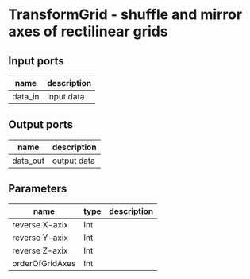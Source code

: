 [headline]:<>
TransformGrid - shuffle and mirror axes of rectilinear grids
============================================================
[headline]:<>
[inputPorts]:<>
Input ports
-----------
|name|description|
|-|-|
|data_in|input data|


[inputPorts]:<>
[outputPorts]:<>
Output ports
------------
|name|description|
|-|-|
|data_out|output data|


[outputPorts]:<>
[parameters]:<>
Parameters
----------
|name|type|description|
|-|-|-|
|reverse X-axix|Int||
|reverse Y-axix|Int||
|reverse Z-axix|Int||
|orderOfGridAxes|Int||

[parameters]:<>
